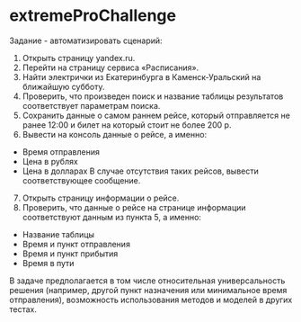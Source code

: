 # extremeProChallenge

Задание - автоматизировать сценарий:

1. Открыть страницу yandex.ru.
2. Перейти на страницу сервиса «Расписания».
3. Найти электрички из Екатеринбурга в Каменск-Уральский на ближайшую субботу.
4. Проверить, что произведен поиск и название таблицы результатов соответствует
параметрам поиска.
5. Сохранить данные о самом раннем рейсе, который отправляется не ранее 12:00 и билет на
который стоит не более 200 р.
6. Вывести на консоль данные о рейсе, а именно:
- Время отправления
- Цена в рублях
- Цена в долларах
В случае отсутствия таких рейсов, вывести соответствующее сообщение.
7. Открыть страницу информации о рейсе.
8. Проверить, что данные о рейсе на странице информации соответствуют данным из пункта
5, а именно:
- Название таблицы
- Время и пункт отправления
- Время и пункт прибытия
- Время в пути

В задаче предполагается в том числе относительная универсальность решения (например,
другой пункт назначения или минимальное время отправления), возможность использования
методов и моделей в других тестах.

